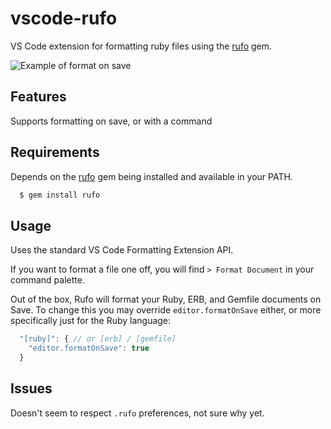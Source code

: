 # vscode-rufo

VS Code extension for formatting ruby files using the [rufo](https://github.com/ruby-formatter/rufo) gem.

![Example of format on save](./formatting-example.gif)

## Features

Supports formatting on save, or with a command

## Requirements

Depends on the [rufo](https://github.com/ruby-formatter/rufo) gem being installed and available in your PATH.

```bash
  $ gem install rufo
```

## Usage

Uses the standard VS Code Formatting Extension API.

If you want to format a file one off, you will find `> Format Document` in your command palette.

Out of the box, Rufo will format your Ruby, ERB, and Gemfile documents on Save. To change this you may override `editor.formatOnSave` either, or more specifically just for the Ruby language:

```js
  "[ruby]": { // or [erb] / [gemfile]
    "editor.formatOnSave": true
  }
```

## Issues

Doesn't seem to respect `.rufo` preferences, not sure why yet.
